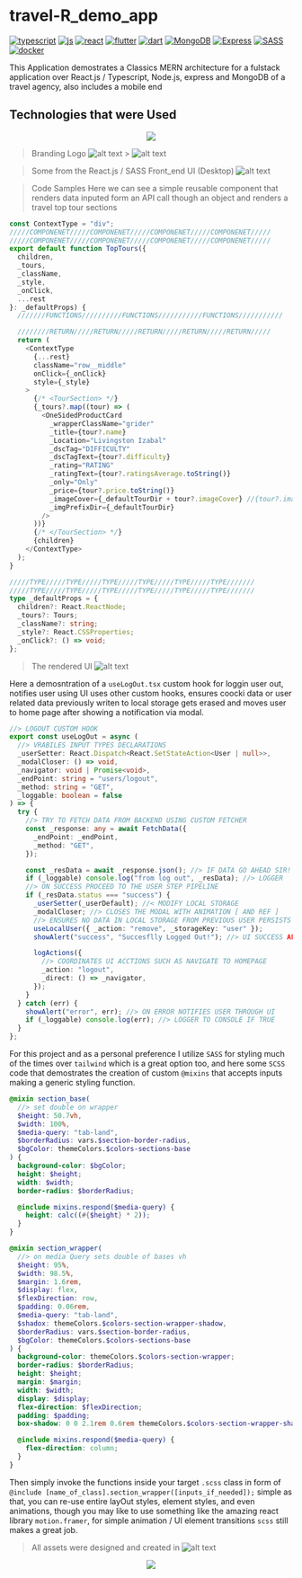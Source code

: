 # travel-R_demo_app

<p align="center">
  
  [![typescript](https://img.shields.io/badge/typescript-frontend-3178C6.svg?style=for-the-badge&logo=typescript)](https://docker.com)
  [![js](https://img.shields.io/badge/javaScript-backend-F7DF1E.svg?style=for-the-badge&logo=javaScript)](https://docker.com)
  [![react](https://img.shields.io/badge/react-frontend-61DAFB.svg?style=for-the-badge&logo=react)](https://docker.com)
    [![flutter](https://img.shields.io/badge/flutter-mobile-02569B.svg?style=for-the-badge&logo=flutter)](https://docker.com)
      [![dart](https://img.shields.io/badge/Dart-mobile-0175C2.svg?style=for-the-badge&logo=dart)](https://docker.com)
    [![MongoDB](https://img.shields.io/badge/MongoDB-database-47A248.svg?style=for-the-badge&logo=mongodb)](https://docker.com)
    [![Express](https://img.shields.io/badge/Express-Backend-000000.svg?style=for-the-badge&logo=Express)](https://docker.com)
    [![SASS](https://img.shields.io/badge/SASS-Styling-CC6699.svg?style=for-the-badge&logo=SASS)](https://docker.com)
    [![docker](https://img.shields.io/badge/Docker-containers-2496ED.svg?style=for-the-badge&logo=docker)](https://docker.com)
    
</p>

This Application demostrates a Classics MERN architecture for a fulstack application over React.js / Typescript, Node.js, express and MongoDB of a travel agency, also includes a mobile end

## Technologies that were Used

<p align='center'>
  <a href='https://skillicons.dev'>
    <img src='https://skillicons.dev/icons?i=js,ts,react,dart,flutter,express,mongodb,docker,sass' />
  </a>
</p>

> Branding Logo
> ![alt text](frontend/src/assets/branding/logo/Travel_ur_logo_solid_letters_white.png) > ![alt text](frontend/src/assets/branding/logo/Travel_ur_logo_white.png)

> Some from the React.js / SASS Front_end UI (Desktop)
> ![alt text](frontend/src/assets/repo/Travel-uR_homepage-design_desktop.png)

> Code Samples
> Here we can see a simple reusable component that renders data inputed form an API call though an object and renders a travel top tour sections

```typescript
const ContextType = "div";
/////COMPONENET/////COMPONENET/////COMPONENET/////COMPONENET/////
/////COMPONENET/////COMPONENET/////COMPONENET/////COMPONENET/////
export default function TopTours({
  children,
  _tours,
  _className,
  _style,
  _onClick,
  ...rest
}: _defaultProps) {
  ///////FUNCTIONS//////////FUNCTIONS///////////FUNCTIONS///////////

  ////////RETURN/////RETURN/////RETURN/////RETURN/////RETURN/////
  return (
    <ContextType
      {...rest}
      className="row__middle"
      onClick={_onClick}
      style={_style}
    >
      {/* <TourSection> */}
      {_tours?.map((tour) => (
        <OneSidedProductCard
          _wrapperClassName="grider"
          _title={tour?.name}
          _Location="Livingston Izabal"
          _dscTag="DIFFICULTY"
          _dscTagText={tour?.difficulty}
          _rating="RATING"
          _ratingText={tour?.ratingsAverage.toString()}
          _only="Only"
          _price={tour?.price.toString()}
          _imageCover={_defaultTourDir + tour?.imageCover} //{tour?.imageCover}
          _imgPrefixDir={_defaultTourDir}
        />
      ))}
      {/* </TourSection> */}
      {children}
    </ContextType>
  );
}

/////TYPE/////TYPE/////TYPE/////TYPE/////TYPE/////TYPE///////
/////TYPE/////TYPE/////TYPE/////TYPE/////TYPE/////TYPE///////
type _defaultProps = {
  children?: React.ReactNode;
  _tours?: Tours;
  _className?: string;
  _style?: React.CSSProperties;
  _onClick?: () => void;
};
```

> The rendered UI
> ![alt text](frontend/src/assets/repo/Travel_uR_hompage-toptour_section.png)

Here a demosntration of a `useLogOut.tsx` custom hook for loggin user out, notifies user using UI uses other custom hooks, ensures coocki data or user related data previously writen to local storage gets erased and moves user to home page after showing a notification via modal.

```typescript
//> LOGOUT CUSTOM HOOK
export const useLogOut = async (
  //> VRABILES INPUT TYPES DECLARATIONS
  _userSetter: React.Dispatch<React.SetStateAction<User | null>>,
  _modalCloser: () => void,
  _navigator: void | Promise<void>,
  _endPoint: string = "users/logout",
  _method: string = "GET",
  _loggable: boolean = false
) => {
  try {
    //> TRY TO FETCH DATA FROM BACKEND USING CUSTOM FETCHER
    const _response: any = await FetchData({
      _endPoint: _endPoint,
      _method: "GET",
    });

    const _resData = await _response.json(); //> IF DATA GO AHEAD SIR!
    if (_loggable) console.log("from log out", _resData); //> LOGGER
    //> ON SUCCESS PROCEED TO THE USER STEP PIPELINE
    if (_resData.status === "success") {
      _userSetter(_userDefault); //< MODIFY LOCAL STORAGE
      _modalCloser; //> CLOSES THE MODAL WITH ANIMATION [ AND REF ]
      //> ENSURES NO DATA IN LOCAL STORAGE FROM PREVIOUS USER PERSISTS
      useLocalUser({ _action: "remove", _storageKey: "user" });
      showAlert("success", "Succesflly Logged Out!"); //> UI SUCCESS ALERT

      logActions({
        //> COORDINATES UI ACCTIONS SUCH AS NAVIGATE TO HOMEPAGE
        _action: "logout",
        _direct: () => _navigator,
      });
    }
  } catch (err) {
    showAlert("error", err); //> ON ERROR NOTIFIES USER THROUGH UI
    if (_loggable) console.log(err); //> LOGGER TO CONSOLE IF TRUE
  }
};
```

For this project and as a personal preference I utilize `SASS` for styling much of the times over `tailwind` which is a great option too, and here some `SCSS` code that demostrates the creation of custom `@mixins` that accepts inputs making a generic styling function.

```scss
@mixin section_base(
  //> set double on wrapper
  $height: 50.7vh,
  $width: 100%,
  $media-query: "tab-land",
  $borderRadius: vars.$section-border-radius,
  $bgColor: themeColors.$colors-sections-base
) {
  background-color: $bgColor;
  height: $height;
  width: $width;
  border-radius: $borderRadius;

  @include mixins.respond($media-query) {
    height: calc((#{$height} * 2));
  }
}

@mixin section_wrapper(
  //> on media Query sets double of bases vh
  $height: 95%,
  $width: 98.5%,
  $margin: 1.6rem,
  $display: flex,
  $flexDirection: row,
  $padding: 0.06rem,
  $media-query: "tab-land",
  $shadox: themeColors.$colors-section-wrapper-shadow,
  $borderRadius: vars.$section-border-radius,
  $bgColor: themeColors.$colors-sections-base
) {
  background-color: themeColors.$colors-section-wrapper;
  border-radius: $borderRadius;
  height: $height;
  margin: $margin;
  width: $width;
  display: $display;
  flex-direction: $flexDirection;
  padding: $padding;
  box-shadow: 0 0 2.1rem 0.6rem themeColors.$colors-section-wrapper-shadow;

  @include mixins.respond($media-query) {
    flex-direction: column;
  }
}
```

Then simply invoke the functions inside your target `.scss` class in form of `@include [name_of_class].section_wrapper([inputs_if_needed]);` simple as that, you can re-use entire layOut styles, element styles, and even animations, though you may like to use something like the amazing react library `motion.framer`, for simple animation / UI element transitions `scss` still makes a great job.

> All assets were designed and created in
> ![alt text](frontend/src/assets/branding/logo/Travel_ur_logo_letters_only_white.png)

<p align='center'>
  <img src="https://img.shields.io/badge/Adobe%20Illustrator-FF9A00?style=for-the-badge&logo=adobe%20illustrator&logoColor=white" />

</p>
